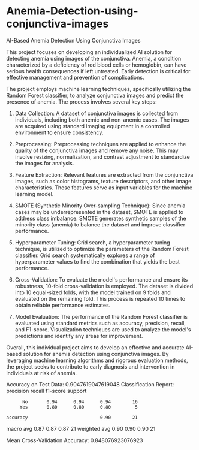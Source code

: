 # Anemia-Detection-using-conjunctiva-images
AI-Based Anemia Detection Using Conjunctiva Images


This project focuses on developing an individualized AI solution for detecting anemia using images of the conjunctiva. Anemia, a condition characterized by a deficiency of red blood cells or hemoglobin, can have serious health consequences if left untreated. Early detection is critical for effective management and prevention of complications.

The project employs machine learning techniques, specifically utilizing the Random Forest classifier, to analyze conjunctiva images and predict the presence of anemia. The process involves several key steps:

1. Data Collection: A dataset of conjunctiva images is collected from individuals, including both anemic and non-anemic cases. The images are acquired using standard imaging equipment in a controlled environment to ensure consistency.

2. Preprocessing: Preprocessing techniques are applied to enhance the quality of the conjunctiva images and remove any noise. This may involve resizing, normalization, and contrast adjustment to standardize the images for analysis.

3. Feature Extraction: Relevant features are extracted from the conjunctiva images, such as color histograms, texture descriptors, and other image characteristics. These features serve as input variables for the machine learning model.

4. SMOTE (Synthetic Minority Over-sampling Technique): Since anemia cases may be underrepresented in the dataset, SMOTE is applied to address class imbalance. SMOTE generates synthetic samples of the minority class (anemia) to balance the dataset and improve classifier performance.

5. Hyperparameter Tuning: Grid search, a hyperparameter tuning technique, is utilized to optimize the parameters of the Random Forest classifier. Grid search systematically explores a range of hyperparameter values to find the combination that yields the best performance.

6. Cross-Validation: To evaluate the model's performance and ensure its robustness, 10-fold cross-validation is employed. The dataset is divided into 10 equal-sized folds, with the model trained on 9 folds and evaluated on the remaining fold. This process is repeated 10 times to obtain reliable performance estimates.

7. Model Evaluation: The performance of the Random Forest classifier is evaluated using standard metrics such as accuracy, precision, recall, and F1-score. Visualization techniques are used to analyze the model's predictions and identify any areas for improvement.

Overall, this individual project aims to develop an effective and accurate AI-based solution for anemia detection using conjunctiva images. By leveraging machine learning algorithms and rigorous evaluation methods, the project seeks to contribute to early diagnosis and intervention in individuals at risk of anemia.

Accuracy on Test Data: 0.9047619047619048
Classification Report:
               precision    recall  f1-score   support

          No       0.94      0.94      0.94        16
         Yes       0.80      0.80      0.80         5

    accuracy                           0.90        21
   macro avg       0.87      0.87      0.87        21
weighted avg       0.90      0.90      0.90        21

Mean Cross-Validation Accuracy: 0.848076923076923
